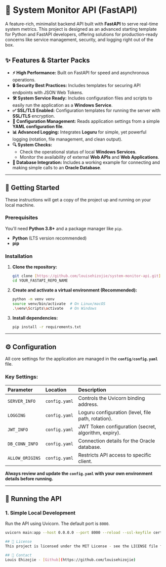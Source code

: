 # 🐍 System Monitor API (FastAPI)

A feature-rich, minimalist backend API built with **FastAPI** to serve real-time system metrics. This project is designed as an advanced starting template for Python and FastAPI developers, offering solutions for production-ready concerns like service management, security, and logging right out of the box.

## ✨ Features & Starter Packs

* **⚡️ High Performance:** Built on FastAPI for speed and asynchronous operations.
* **🔒 Security Best Practices:** Includes templates for securing API endpoints with JSON Web Tokens.
* **🛠️ System Service Ready:** Includes configuration files and scripts to easily run the application as a **Windows Service**.
* **✅ SSL/TLS Enabled:** Configuration templates for running the server with **SSL/TLS** encryption.
* **📄 Configuration Management:** Reads application settings from a simple **YAML configuration file**.
* **📊 Advanced Logging:** Integrates **Loguru** for simple, yet powerful logging (rotation, file management, and clean output).
* **🔍 System Checks:**
    * Check the operational status of local **Windows Services**.
    * Monitor the availability of external **Web APIs** and **Web Applications**.
* **💾 Database Integration:** Includes a working example for connecting and making simple calls to an **Oracle Database**.

---

## 🚀 Getting Started

These instructions will get a copy of the project up and running on your local machine.

### Prerequisites

You'll need **Python 3.8+** and a package manager like `pip`.

* **Python** (LTS version recommended)
* **pip**

### Installation

1.  **Clone the repository:**
    ```bash
    git clone [https://github.com/louisehizojie/system-monitor-api.git](https://github.com/louisehizojie/system-monitor-api.git)
    cd YOUR_FASTAPI_REPO_NAME
    ```

2.  **Create and activate a virtual environment (Recommended):**
    ```bash
    python -m venv venv
    source venv/bin/activate  # On Linux/macOS
    .\venv\Scripts\activate   # On Windows
    ```

3.  **Install dependencies:**
    ```bash
    pip install -r requirements.txt
    ```

---

## ⚙️ Configuration

All core settings for the application are managed in the **`config/config.yaml`** file.

### Key Settings:

| Parameter | Location | Description |
| :--- | :--- | :--- |
| `SERVER_INFO` | `config.yaml` | Controls the Uvicorn binding address. |
| `LOGGING` | `config.yaml` | Loguru configuration (level, file path, rotation). |
| `JWT_INFO` | `config.yaml` | JWT Token configuration (secret, algorithm, expiry). |
| `DB_CONN_INFO` | `config.yaml` | Connection details for the Oracle database. |
| `ALLOW_ORIGINS` | `config.yaml` | Restricts API access to specific client. |

**Always review and update the `config.yaml` with your own environment details before running.**

---

## 🏃 Running the API

### 1. Simple Local Development

Run the API using Uvicorn. The default port is `8000`.

```bash
uvicorn main:app --host 0.0.0.0 --port 8000 --reload --ssl-keyfile cert/private_key_sample.pem --ssl-certfile cert/public_certificate_sample.pem

## 📄 License
This project is licensed under the MIT License - see the LICENSE file for details.

## 👤 Contact
Louis Ehizojie - [Github](https://github.com/louisehizojie)